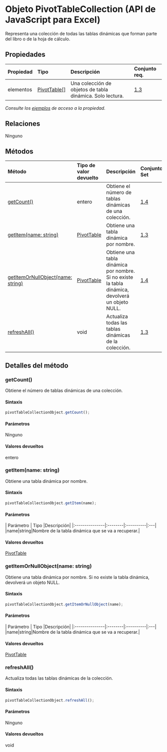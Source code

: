 # <a name="pivottablecollection-object-javascript-api-for-excel"></a>Objeto PivotTableCollection (API de JavaScript para Excel)

Representa una colección de todas las tablas dinámicas que forman parte del libro o de la hoja de cálculo.

## <a name="properties"></a>Propiedades

| Propiedad       | Tipo    |Descripción| Conjunto req.|
|:---------------|:--------|:----------|:----|
|elementos|[PivotTable[]](pivottable.md)|Una colección de objetos de tabla dinámica. Solo lectura.|[1.3](../requirement-sets/excel-api-requirement-sets.md)|

_Consulte los [ejemplos](#property-access-examples) de acceso a la propiedad._

## <a name="relationships"></a>Relaciones
Ninguno


## <a name="methods"></a>Métodos

| Método           | Tipo de valor devuelto    |Descripción| Conjunto Set|
|:---------------|:--------|:----------|:----|
|[getCount()](#getcount)|entero|Obtiene el número de tablas dinámicas de una colección.|[1.4](../requirement-sets/excel-api-requirement-sets.md)|
|[getItem(name: string)](#getitemname-string)|[PivotTable](pivottable.md)|Obtiene una tabla dinámica por nombre.|[1.3](../requirement-sets/excel-api-requirement-sets.md)|
|[getItemOrNullObject(name: string)](#getitemornullobjectname-string)|[PivotTable](pivottable.md)|Obtiene una tabla dinámica por nombre. Si no existe la tabla dinámica, devolverá un objeto NULL.|[1.4](../requirement-sets/excel-api-requirement-sets.md)|
|[refreshAll()](#refreshall)|void|Actualiza todas las tablas dinámicas de la colección.|[1.3](../requirement-sets/excel-api-requirement-sets.md)|

## <a name="method-details"></a>Detalles del método


### <a name="getcount"></a>getCount()
Obtiene el número de tablas dinámicas de una colección.

#### <a name="syntax"></a>Sintaxis
```js
pivotTableCollectionObject.getCount();
```

#### <a name="parameters"></a>Parámetros
Ninguno

#### <a name="returns"></a>Valores devueltos
entero

### <a name="getitemname-string"></a>getItem(name: string)
Obtiene una tabla dinámica por nombre.

#### <a name="syntax"></a>Sintaxis
```js
pivotTableCollectionObject.getItem(name);
```

#### <a name="parameters"></a>Parámetros
| Parámetro       | Tipo    |Descripción|
|:---------------|:--------|:----------|:---|
|name|string|Nombre de la tabla dinámica que se va a recuperar.|

#### <a name="returns"></a>Valores devueltos
[PivotTable](pivottable.md)

### <a name="getitemornullobjectname-string"></a>getItemOrNullObject(name: string)
Obtiene una tabla dinámica por nombre. Si no existe la tabla dinámica, devolverá un objeto NULL.

#### <a name="syntax"></a>Sintaxis
```js
pivotTableCollectionObject.getItemOrNullObject(name);
```

#### <a name="parameters"></a>Parámetros
| Parámetro       | Tipo    |Descripción|
|:---------------|:--------|:----------|:---|
|name|string|Nombre de la tabla dinámica que se va a recuperar.|

#### <a name="returns"></a>Valores devueltos
[PivotTable](pivottable.md)

### <a name="refreshall"></a>refreshAll()
Actualiza todas las tablas dinámicas de la colección.

#### <a name="syntax"></a>Sintaxis
```js
pivotTableCollectionObject.refreshAll();
```

#### <a name="parameters"></a>Parámetros
Ninguno

#### <a name="returns"></a>Valores devueltos
void

